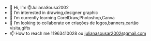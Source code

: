 - 👋 Hi, I’m @JulianaSousa2002
- 👀 I’m interested in drawing,designer graphic
- 🌱 I’m currently learning CorelDraw,Photoshop,Canva
- 💞️ I’m looking to collaborate on criações de logos,banners,cartão visita,gifts
- 📫 How to reach me 11963410028 ou julianasousar2002@gmail.com

<!---
JulianaSousa2002/JulianaSousa2002 is a ✨ special ✨ repository because its `README.md` (this file) appears on your GitHub profile.
You can click the Preview link to take a look at your changes.
--->
